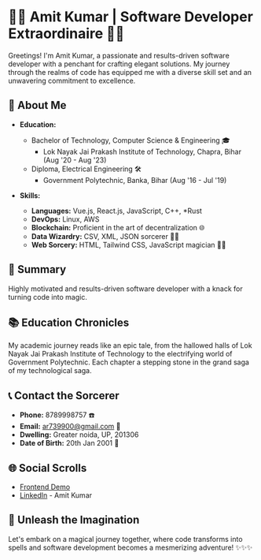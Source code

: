 
# 👨‍💻 Amit Kumar | Software Developer Extraordinaire 👨‍💻

Greetings! I'm Amit Kumar, a passionate and results-driven software developer with a penchant for crafting elegant solutions. My journey through the realms of code has equipped me with a diverse skill set and an unwavering commitment to excellence.


## 🚀 About Me

- **Education:**
  - Bachelor of Technology, Computer Science & Engineering 🎓
    - Lok Nayak Jai Prakash Institute of Technology, Chapra, Bihar (Aug '20 - Aug '23)
  - Diploma, Electrical Engineering 🛠️
    - Government Polytechnic, Banka, Bihar (Aug '16 - Jul '19)

- **Skills:**
  - **Languages:** Vue.js, React.js, JavaScript, C++, *Rust
  - **DevOps:** Linux, AWS
  - **Blockchain:** Proficient in the art of decentralization 🌐
  - **Data Wizardry:** CSV, XML, JSON sorcerer 🧙‍♂️
  - **Web Sorcery:** HTML, Tailwind CSS, JavaScript magician 🎩✨

## 🌟 Summary

Highly motivated and results-driven software developer with a knack for turning code into magic.

## 📚 Education Chronicles

My academic journey reads like an epic tale, from the hallowed halls of Lok Nayak Jai Prakash Institute of Technology to the electrifying world of Government Polytechnic. Each chapter a stepping stone in the grand saga of my technological saga.

## 📞 Contact the Sorcerer

- **Phone:** 8789998757 ☎️
- **Email:** ar739900@gmail.com 📧
- **Dwelling:** Greater noida, UP, 201306 
- **Date of Birth:** 20th Jan 2001 📅

## 🌐 Social Scrolls

- [Frontend Demo](https://eclectic-snickerdoodle-1aeb82.netlify.app/)
- [LinkedIn](https://www.linkedin.com/in/amitkumar) - Amit Kumar

## 🌈 Unleash the Imagination

Let's embark on a magical journey together, where code transforms into spells and software development becomes a mesmerizing adventure! ✨✨✨
